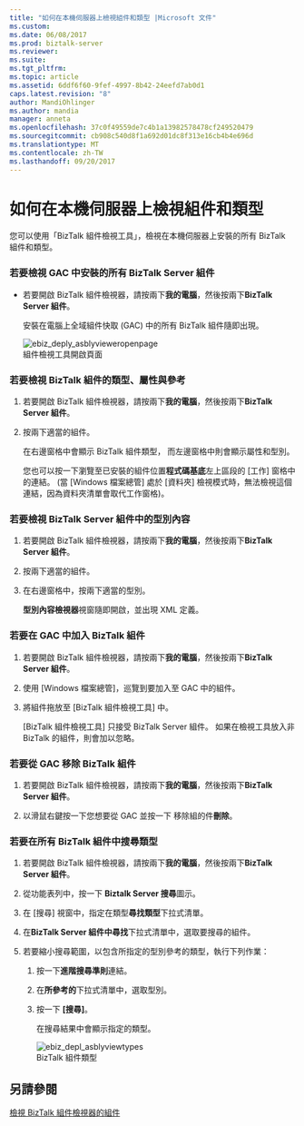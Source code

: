 ```yaml
---
title: "如何在本機伺服器上檢視組件和類型 |Microsoft 文件"
ms.custom: 
ms.date: 06/08/2017
ms.prod: biztalk-server
ms.reviewer: 
ms.suite: 
ms.tgt_pltfrm: 
ms.topic: article
ms.assetid: 6ddf6f60-9fef-4997-8b42-24eefd7ab0d1
caps.latest.revision: "8"
author: MandiOhlinger
ms.author: mandia
manager: anneta
ms.openlocfilehash: 37c0f49559de7c4b1a13982578478cf249520479
ms.sourcegitcommit: cb908c540d8f1a692d01dc8f313e16cb4b4e696d
ms.translationtype: MT
ms.contentlocale: zh-TW
ms.lasthandoff: 09/20/2017
---
```

# <a name="how-to-view-assemblies-and-types-on-the-local-server"></a>如何在本機伺服器上檢視組件和類型
您可以使用「BizTalk 組件檢視工具」，檢視在本機伺服器上安裝的所有 BizTalk 組件和類型。  
  
### <a name="to-view-all-biztalk-server-assemblies-installed-in-the-gac"></a>若要檢視 GAC 中安裝的所有 BizTalk Server 組件  
  
-   若要開啟 BizTalk 組件檢視器，請按兩下**我的電腦**，然後按兩下**BizTalk Server 組件**。  
  
     安裝在電腦上全域組件快取 (GAC) 中的所有 BizTalk 組件隨即出現。  
  
     ![](../core/media/ebiz-deply-asblyvieweropenpage.gif "ebiz_deply_asblyvieweropenpage")  
組件檢視工具開啟頁面  
  
### <a name="to-view-types-attributes-and-references-for-a-biztalk-assembly"></a>若要檢視 BizTalk 組件的類型、屬性與參考  
  
1.  若要開啟 BizTalk 組件檢視器，請按兩下**我的電腦**，然後按兩下**BizTalk Server 組件**。  
  
2.  按兩下適當的組件。  
  
     在右邊窗格中會顯示 BizTalk 組件類型， 而左邊窗格中則會顯示屬性和型別。  
  
     您也可以按一下瀏覽至已安裝的組件位置**程式碼基底**左上區段的 [工作] 窗格中的連結。 (當 [Windows 檔案總管] 處於 [資料夾] 檢視模式時，無法檢視這個連結，因為資料夾清單會取代工作窗格)。  
  
### <a name="to-view-the-contents-of-a-type-in-a-biztalk-assembly"></a>若要檢視 BizTalk Server 組件中的型別內容  
  
1.  若要開啟 BizTalk 組件檢視器，請按兩下**我的電腦**，然後按兩下**BizTalk Server 組件**。  
  
2.  按兩下適當的組件。  
  
3.  在右邊窗格中，按兩下適當的型別。  
  
     **型別內容檢視器**視窗隨即開啟，並出現 XML 定義。  
  
### <a name="to-add-a-biztalk-assembly-in-the-gac"></a>若要在 GAC 中加入 BizTalk 組件  
  
1.  若要開啟 BizTalk 組件檢視器，請按兩下**我的電腦**，然後按兩下**BizTalk Server 組件**。  
  
2.  使用 [Windows 檔案總管]，巡覽到要加入至 GAC 中的組件。  
  
3.  將組件拖放至 [BizTalk 組件檢視工具] 中。  
  
     [BizTalk 組件檢視工具] 只接受 BizTalk Server 組件。 如果在檢視工具放入非 BizTalk 的組件，則會加以忽略。  
  
### <a name="to-remove-a-biztalk-assembly-from-the-gac"></a>若要從 GAC 移除 BizTalk 組件  
  
1.  若要開啟 BizTalk 組件檢視器，請按兩下**我的電腦**，然後按兩下**BizTalk Server 組件**。  
  
2.  以滑鼠右鍵按一下您想要從 GAC 並按一下 移除組的件**刪除**。  
  
### <a name="to-search-for-a-type-in-all-biztalk-assemblies"></a>若要在所有 BizTalk 組件中搜尋類型  
  
1.  若要開啟 BizTalk 組件檢視器，請按兩下**我的電腦**，然後按兩下**BizTalk Server 組件**。  
  
2.  從功能表列中，按一下  **Biztalk Server 搜尋**圖示。  
  
3.  在 [搜尋] 視窗中，指定在類型**尋找類型**下拉式清單。  
  
4.  在**BizTalk Server 組件中尋找**下拉式清單中，選取要搜尋的組件。  
  
5.  若要縮小搜尋範圍，以包含所指定的型別參考的類型，執行下列作業：  
  
    1.  按一下**進階搜尋準則**連結。  
  
    2.  在**所參考的**下拉式清單中，選取型別。  
  
    3.  按一下 **[搜尋]**。  
  
         在搜尋結果中會顯示指定的類型。  
  
         ![](../core/media/ebiz-depl-asblyviewtypes.gif "ebiz_depl_asblyviewtypes")  
BizTalk 組件類型  
  
## <a name="see-also"></a>另請參閱  
 [檢視 BizTalk 組件檢視器的組件](../core/viewing-assemblies-with-the-biztalk-assembly-viewer.md)